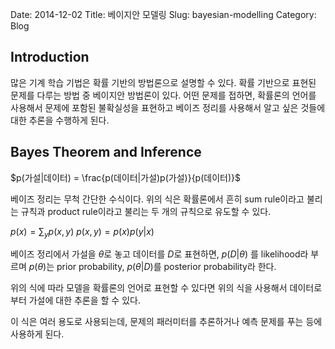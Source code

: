 Date: 2014-12-02
Title: 베이지안 모델링
Slug: bayesian-modelling
Category: Blog

## Introduction

많은 기계 학습 기법은 확률 기반의 방법론으로 설명할 수 있다.
확률 기반으로 표현된 문제를 다루는 방법 중 베이지안 방법론이 있다.
어떤 문제를 접하면, 확률론의 언어를 사용해서 문제에 포함된 불확실성을 표현하고 베이즈 정리를 사용해서 알고 싶은 것들에 대한 추론을 수행하게 된다.

## Bayes Theorem and Inference

$p(가설|데이터) = \frac{p(데이터|가설)p(가설)}{p(데이터)}$

베이즈 정리는 무척 간단한 수식이다.
위의 식은 확률론에서 흔히 sum rule이라고 불리는 규칙과 product rule이라고 불리는 두 개의 규칙으로 유도할 수 있다.

$p(x) = \sum_y p(x, y)$
$p(x, y) = p(x)p(y|x)$

베이즈 정리에서 가설을 $\theta$로 놓고 데이터를 $D$로 표현하면, $p(D|\theta)$ 를 likelihood라 부르며 $p(\theta)$는 prior probability, $p(\theta|D)$를 posterior probability라 한다.

위의 식에 따라 모델을 확률론의 언어로 표현할 수 있다면 위의 식을 사용해서 데이터로부터 가설에 대한 추론을 할 수 있다.

이 식은 여러 용도로 사용되는데, 문제의 패러미터를 추론하거나 예측 문제를 푸는 등에 사용하게 된다.


